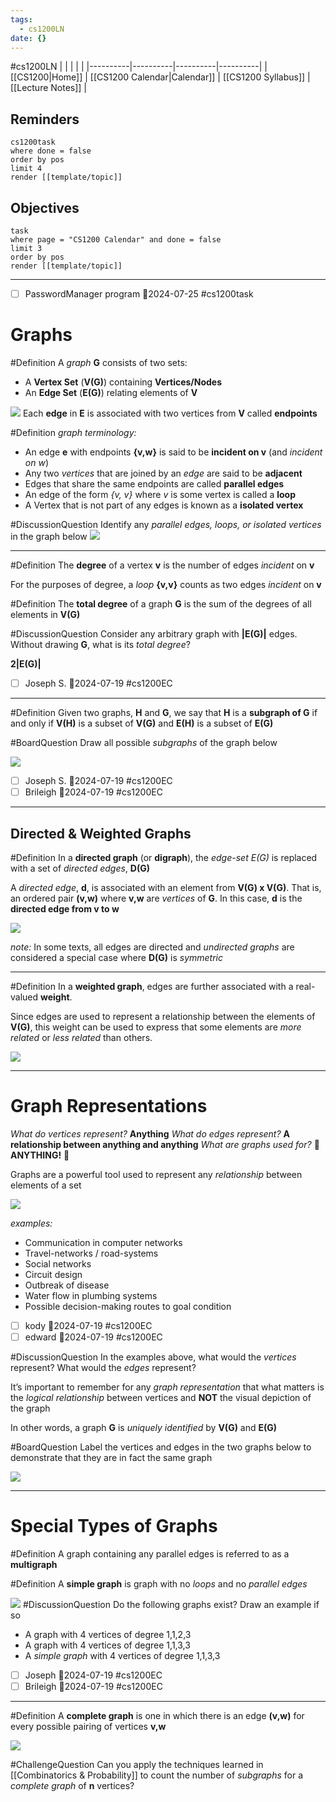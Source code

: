 ```yaml
---
tags:
  - cs1200LN
date: {}
---
```

#cs1200LN
|  |  |  |  |
|----------|----------|----------|----------|
| [[CS1200|Home]] | [[CS1200 Calendar|Calendar]] | [[CS1200 Syllabus]] | [[Lecture Notes]] |


## Reminders

```query
cs1200task
where done = false
order by pos
limit 4
render [[template/topic]]
```

## Objectives

```query
task
where page = "CS1200 Calendar" and done = false
limit 3
order by pos
render [[template/topic]]
```
---

* [ ] PasswordManager program  📅2024-07-25 #cs1200task


# Graphs

#Definition A _graph_ **G** consists of two sets:
* A **Vertex Set** (**V(G)**) containing **Vertices/Nodes**
* An **Edge Set** (**E(G)**) relating elements of **V**

![](../img/graph.png)
Each **edge** in **E** is associated with two vertices from **V** called **endpoints**

#Definition _graph terminology:_
* An edge **e** with endpoints **{v,w}** is said to be **incident on v** (and _incident on w_)
* Any two _vertices_ that are joined by an _edge_ are said to be **adjacent**
* Edges that share the same endpoints are called **parallel edges**
* An edge of the form _{v, v}_ where _v_ is some vertex is called a **loop**
* A Vertex that is not part of any edges is known as a **isolated vertex**

#DiscussionQuestion Identify any _parallel edges, loops, or isolated vertices_ in the graph below
![](../img/graph-elements.png)

---
#Definition The **degree** of a vertex **v** is the number of edges _incident_ on **v**

For the purposes of degree, a _loop_ **{v,v}** counts as two edges _incident_ on **v**

#Definition The **total degree** of a graph **G** is the sum of the degrees of all elements in **V(G)**

#DiscussionQuestion Consider any arbitrary graph with **|E(G)|** edges. Without drawing **G**, what is its _total degree_?

**2|E(G)|**

* [ ] Joseph S.  📅2024-07-19 #cs1200EC

---
#Definition Given two graphs, **H** and **G**, we say that **H** is a **subgraph of G** if and only if **V(H)** is a subset of **V(G)** and **E(H)** is a subset of **E(G)**

#BoardQuestion Draw all possible _subgraphs_ of the graph below

![](../img/subgraphs.png)

* [ ] Joseph S.  📅2024-07-19 #cs1200EC
* [ ] Brileigh  📅2024-07-19 #cs1200EC

---
## Directed & Weighted Graphs

#Definition In a **directed graph** (or **digraph**), the _edge-set_ _E(G)_ is replaced with a set of _directed edges_, **D(G)**

A _directed edge_, **d**, is associated with an element from **V(G) x V(G)**. That is, an ordered pair **(v,w)** where **v,w** are _vertices_ of **G**. In this case, **d** is the **directed edge from v to w**

![](../img/directed-graph.png)

_note:_
In some texts, all edges are directed and _undirected graphs_ are considered a special case where **D(G)** is _symmetric_

---

#Definition In a **weighted graph**, edges are further associated with a real-valued **weight**. 

Since edges are used to represent a relationship between the elements of **V(G)**, this weight can be used to express that some elements are _more related_ or _less related_ than others.

![](../img/weighted-graph.png)


---
# Graph Representations

_What do vertices represent?_ **Anything**
_What do edges represent?_ **A relationship between anything and anything**
_What are graphs used for?_ 🤯 **ANYTHING!** 🤯

Graphs are a powerful tool used to represent any _relationship_ between elements of a set

![](../img/graph-representations.png)

_examples:_
* Communication in computer networks
* Travel-networks / road-systems
* Social networks
* Circuit design
* Outbreak of disease
* Water flow in plumbing systems
* Possible decision-making routes to goal condition

* [ ] kody  📅2024-07-19 #cs1200EC
* [ ] edward  📅2024-07-19 #cs1200EC

#DiscussionQuestion In the examples above, what would the _vertices_ represent? What would the _edges_ represent?

It’s important to remember for any _graph representation_ that what matters is the _logical relationship_ between vertices and **NOT** the visual depiction of the graph

In other words, a graph **G** is _uniquely identified_ by **V(G)** and **E(G)**

#BoardQuestion Label the vertices and edges in the two graphs below to demonstrate that they are in fact the same graph

![](../img/unlabelled-isomorphic-graphs.png)

---
# Special Types of Graphs

#Definition A graph containing any parallel edges is referred to as a **multigraph** 

#Definition A **simple graph** is graph with no _loops_ and no _parallel edges_

![](../img/simple-graph.png)
#DiscussionQuestion Do the following graphs exist? Draw an example if so

* A graph with 4 vertices of degree 1,1,2,3
* A graph with 4 vertices of degree 1,1,3,3
* A _simple graph_ with 4 vertices of degree 1,1,3,3

* [ ] Joseph  📅2024-07-19 #cs1200EC
* [ ] Brileigh  📅2024-07-19 #cs1200EC

---
#Definition A **complete graph** is one in which there is an edge **(v,w)** for every possible pairing of vertices **v,w**

![](../img/complete-graph.png)

#ChallengeQuestion Can you apply the techniques learned in [[Combinatorics & Probability]] to count the number of _subgraphs_ for a _complete graph_ of **n** vertices?
